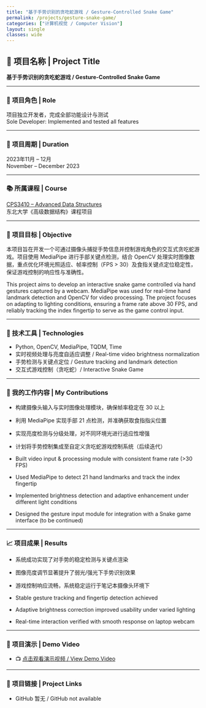 ```yaml
---
title: "基于手势识别的贪吃蛇游戏 / Gesture-Controlled Snake Game"
permalink: /projects/gesture-snake-game/
categories: ["计算机视觉 / Computer Vision"]
layout: single
classes: wide
---
```


## 🧠 项目名称 | Project Title  
**基于手势识别的贪吃蛇游戏 / Gesture-Controlled Snake Game**

---

### 👤 项目角色 | Role  
项目独立开发者，完成全部功能设计与测试  
Sole Developer: Implemented and tested all features

---

### 📆 项目周期 | Duration  
2023年11月 – 12月  
November – December 2023

---

### 📚 所属课程 | Course  
[CPS3410 – Advanced Data Structures](/courses/fall-2023/)  
东北大学《高级数据结构》课程项目

---

### 🎯 项目目标 | Objective  
本项目旨在开发一个可通过摄像头捕捉手势信息并控制游戏角色的交互式贪吃蛇游戏。项目使用 MediaPipe 进行手部关键点检测，结合 OpenCV 处理实时图像数据，重点优化环境光照适应、帧率控制（FPS > 30）及食指关键点定位稳定性，保证游戏控制的响应性与准确性。

This project aims to develop an interactive snake game controlled via hand gestures captured by a webcam. MediaPipe was used for real-time hand landmark detection and OpenCV for video processing. The project focuses on adapting to lighting conditions, ensuring a frame rate above 30 FPS, and reliably tracking the index fingertip to serve as the game control input.

---

### 🔧 技术工具 | Technologies  
- Python, OpenCV, MediaPipe, TQDM, Time
- 实时视频处理与亮度自适应调整 / Real-time video brightness normalization
- 手势检测与关键点定位 / Gesture tracking and landmark detection
- 交互式游戏控制（贪吃蛇）/ Interactive Snake Game

---

### 🧠 我的工作内容 | My Contributions  
- 构建摄像头输入与实时图像处理模块，确保帧率稳定在 30 以上  
- 利用 MediaPipe 实现手部 21 点检测，并准确获取食指指尖位置  
- 实现亮度检测与分级处理，对不同环境光进行适应性增强  
- 计划将手势控制集成至自定义贪吃蛇游戏控制系统（后续迭代）

- Built video input & processing module with consistent frame rate (>30 FPS)  
- Used MediaPipe to detect 21 hand landmarks and track the index fingertip  
- Implemented brightness detection and adaptive enhancement under different light conditions  
- Designed the gesture input module for integration with a Snake game interface (to be continued)

---

### 📈 项目成果 | Results  
- 系统成功实现了对手势的稳定检测与关键点渲染  
- 图像亮度调节显著提升了弱光/强光下手势识别效果  
- 游戏控制响应流畅，系统稳定运行于笔记本摄像头环境下

- Stable gesture tracking and fingertip detection achieved  
- Adaptive brightness correction improved usability under varied lighting  
- Real-time interaction verified with smooth response on laptop webcam

---

### 🎥 项目演示 | Demo Video  
- 📺 [点击观看演示视频 / View Demo Video](https://youtu.be/ovJpZBq11Pc)

---

### 🔗 项目链接 | Project Links  
- GitHub 暂无 / GitHub not available
